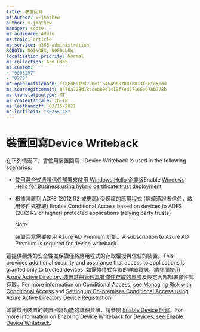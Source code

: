 ```yaml
---
title: 裝置回寫
ms.author: v-jmathew
author: v-jmathew
manager: scotv
ms.audience: Admin
ms.topic: article
ms.service: o365-administration
ROBOTS: NOINDEX, NOFOLLOW
localization_priority: Normal
ms.collection: Adm_O365
ms.custom:
- "9003257"
- "8279"
ms.openlocfilehash: f1a8dba19d220e1154549507801c813f56fe5cdd
ms.sourcegitcommit: 0470a728d184ceb89d1419f7ed57166e07bb778b
ms.translationtype: MT
ms.contentlocale: zh-TW
ms.lasthandoff: 02/15/2021
ms.locfileid: "50255148"
---
```

# <a name="device-writeback"></a><span data-ttu-id="d1db2-102">裝置回寫</span><span class="sxs-lookup"><span data-stu-id="d1db2-102">Device Writeback</span></span>

<span data-ttu-id="d1db2-103">在下列情況下，會使用裝置回寫：</span><span class="sxs-lookup"><span data-stu-id="d1db2-103">Device Writeback is used in the following scenarios:</span></span>

- <span data-ttu-id="d1db2-104">[使用混合式憑證信任部署來啟用 Windows Hello 企業版](https://docs.microsoft.com/windows/security/identity-protection/hello-for-business/hello-hybrid-cert-trust-prereqs#device-registration)</span><span class="sxs-lookup"><span data-stu-id="d1db2-104">Enable [Windows Hello for Business using hybrid certificate trust deployment](https://docs.microsoft.com/windows/security/identity-protection/hello-for-business/hello-hybrid-cert-trust-prereqs#device-registration)</span></span>
- <span data-ttu-id="d1db2-105">根據裝置到 ADFS (2012 R2 或更高) 受保護的應用程式 (信賴憑證者信任，啟用條件式存取) </span><span class="sxs-lookup"><span data-stu-id="d1db2-105">Enable Conditional Access based on devices to ADFS (2012 R2 or higher) protected applications (relying party trusts)</span></span>

    > [!NOTE]
    > <span data-ttu-id="d1db2-106">裝置回寫需要使用 Azure AD Premium 訂閱。</span><span class="sxs-lookup"><span data-stu-id="d1db2-106">A subscription to Azure AD Premium is required for device writeback.</span></span>

<span data-ttu-id="d1db2-107">這提供額外的安全性並保證僅將應用程式的存取權授與信任的裝置。</span><span class="sxs-lookup"><span data-stu-id="d1db2-107">This provides additional security and assurance that access to applications is granted only to trusted devices.</span></span> <span data-ttu-id="d1db2-108">如需條件式存取的詳細資訊，請參閱[使用 Azure Active Directory 裝置註冊](https://docs.microsoft.com/azure/active-directory/devices/overview)[管理具有條件存取的風險](https://docs.microsoft.com/azure/active-directory/conditional-access/overview)及設定內部部署條件式存取。</span><span class="sxs-lookup"><span data-stu-id="d1db2-108">For more information on Conditional Access, see [Managing Risk with Conditional Access](https://docs.microsoft.com/azure/active-directory/conditional-access/overview) and [Setting up On-premises Conditional Access using Azure Active Directory Device Registration](https://docs.microsoft.com/azure/active-directory/devices/overview).</span></span>

<span data-ttu-id="d1db2-109">如需啟用裝置的裝置回寫功能的詳細資訊，請參閱 [Enable Device 回寫](https://docs.microsoft.com/azure/active-directory/hybrid/how-to-connect-device-writeback)。</span><span class="sxs-lookup"><span data-stu-id="d1db2-109">For more information on Enabling Device Writeback for Devices, see [Enable Device Writeback](https://docs.microsoft.com/azure/active-directory/hybrid/how-to-connect-device-writeback).</span></span>
